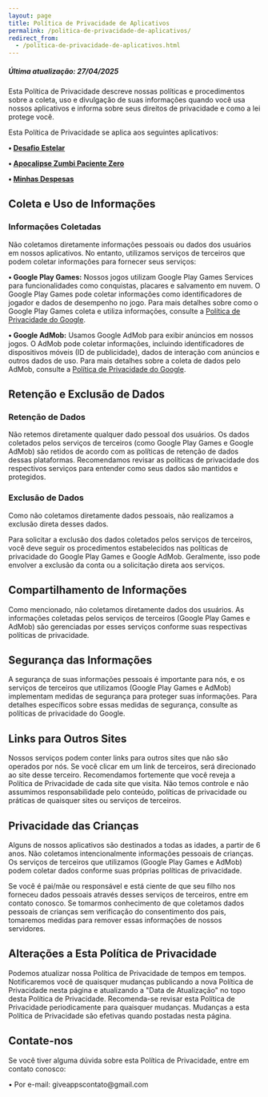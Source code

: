 ```yaml
---
layout: page
title: Política de Privacidade de Aplicativos
permalink: /politica-de-privacidade-de-aplicativos/
redirect_from:
  - /politica-de-privacidade-de-aplicativos.html
---
```


<h5>Última atualização: 27/04/2025</h5>

<p>Esta Política de Privacidade descreve nossas políticas e procedimentos sobre a coleta, uso e divulgação de suas informações quando você usa nossos aplicativos e informa sobre seus direitos de privacidade e como a lei protege você.</p>

<p>Esta Política de Privacidade se aplica aos seguintes aplicativos:</p>

<p><b>• <a href="https://play.google.com/store/apps/details?id=com.studiorock.game" target="_blank">Desafio Estelar</a></b></p>
<p><b>• <a href="https://play.google.com/store/apps/details?id=com.rochagames.patientzero" target="_blank">Apocalipse Zumbi Paciente Zero</a></b></p>
<p><b>• <a href="https://play.google.com/store/apps/details?id=com.giveapps.minhasdespesas" target="_blank">Minhas Despesas</a></b></p>

<h2>Coleta e Uso de Informações</h2>
<h3>Informações Coletadas</h3>

<p>Não coletamos diretamente informações pessoais ou dados dos usuários em nossos aplicativos. No entanto, utilizamos serviços de terceiros que podem coletar informações para fornecer seus serviços:</p>

<p><b>• Google Play Games:</b> Nossos jogos utilizam Google Play Games Services para funcionalidades como conquistas, placares e salvamento em nuvem. O Google Play Games pode coletar informações como identificadores de jogador e dados de desempenho no jogo. Para mais detalhes sobre como o Google Play Games coleta e utiliza informações, consulte a <a href="https://policies.google.com/privacy" target="_blank">Política de Privacidade do Google</a>.</p>

<p><b>• Google AdMob:</b> Usamos Google AdMob para exibir anúncios em nossos jogos. O AdMob pode coletar informações, incluindo identificadores de dispositivos móveis (ID de publicidade), dados de interação com anúncios e outros dados de uso. Para mais detalhes sobre a coleta de dados pelo AdMob, consulte a <a href="https://policies.google.com/privacy" target="_blank">Política de Privacidade do Google</a>.</p>

<h2>Retenção e Exclusão de Dados</h2>
<h3>Retenção de Dados</h3>

<p>Não retemos diretamente qualquer dado pessoal dos usuários.
Os dados coletados pelos serviços de terceiros (como Google Play Games e Google AdMob) são retidos de acordo com as políticas de retenção de dados dessas plataformas. Recomendamos revisar as políticas de privacidade dos respectivos serviços para entender como seus dados são mantidos e protegidos.</p>

<h3>Exclusão de Dados</h3>

<p>Como não coletamos diretamente dados pessoais, não realizamos a exclusão direta desses dados.</p>
<p>Para solicitar a exclusão dos dados coletados pelos serviços de terceiros, você deve seguir os procedimentos estabelecidos nas políticas de privacidade do Google Play Games e Google AdMob. Geralmente, isso pode envolver a exclusão da conta ou a solicitação direta aos serviços.</p>


<h2>Compartilhamento de Informações</h2>
<p>Como mencionado, não coletamos diretamente dados dos usuários. As informações coletadas pelos serviços de terceiros (Google Play Games e AdMob) são gerenciadas por esses serviços conforme suas respectivas políticas de privacidade.</p>

<h2>Segurança das Informações</h2>
<p>A segurança de suas informações pessoais é importante para nós, e os serviços de terceiros que utilizamos (Google Play Games e AdMob) implementam medidas de segurança para proteger suas informações. Para detalhes específicos sobre essas medidas de segurança, consulte as políticas de privacidade do Google.</p>

<h2>Links para Outros Sites</h2>
<p>Nossos serviços podem conter links para outros sites que não são operados por nós. Se você clicar em um link de terceiros, será direcionado ao site desse terceiro. Recomendamos fortemente que você reveja a Política de Privacidade de cada site que visita. Não temos controle e não assumimos responsabilidade pelo conteúdo, políticas de privacidade ou práticas de quaisquer sites ou serviços de terceiros.</p>

<h2>Privacidade das Crianças</h2>
<p>Alguns de nossos aplicativos são destinados a todas as idades, a partir de 6 anos. Não coletamos intencionalmente informações pessoais de crianças. Os serviços de terceiros que utilizamos (Google Play Games e AdMob) podem coletar dados conforme suas próprias políticas de privacidade.</p>

<p>Se você é pai/mãe ou responsável e está ciente de que seu filho nos forneceu dados pessoais através desses serviços de terceiros, entre em contato conosco. Se tomarmos conhecimento de que coletamos dados pessoais de crianças sem verificação do consentimento dos pais, tomaremos medidas para remover essas informações de nossos servidores.</p>

<h2>Alterações a Esta Política de Privacidade</h2>
<p>Podemos atualizar nossa Política de Privacidade de tempos em tempos. Notificaremos você de quaisquer mudanças publicando a nova Política de Privacidade nesta página e atualizando a "Data de Atualização" no topo desta Política de Privacidade. Recomenda-se revisar esta Política de Privacidade periodicamente para quaisquer mudanças. Mudanças a esta Política de Privacidade são efetivas quando postadas nesta página.</p>

<h2>Contate-nos</h2>
<p>Se você tiver alguma dúvida sobre esta Política de Privacidade, entre em contato conosco:</p>

<p>• Por e-mail: giveappscontato@gmail.com</p>
